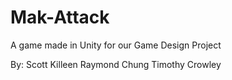 # Mak-Attack
A game made in Unity for our Game Design Project

By:
Scott Killeen
Raymond Chung
Timothy Crowley